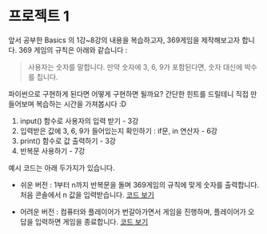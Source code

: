 # 프로젝트 1 
앞서 공부한 Basics 의 1강~8강의 내용을 복습하고자, 369게임을 제작해보고자 합니다.
369 게임의 규칙은 아래와 같습니다 :
> 사용자는 숫자를 말합니다.
> 만약 숫자에 3, 6, 9가 포함된다면, 숫자 대신에 박수를 칩니다.

파이썬으로 구현하게 된다면 어떻게 구현하면 될까요?
간단한 힌트를 드릴테니 직접 만들어보며 복습하는 시간을 가져봅시다 :D
1. input() 함수로 사용자의 입력 받기 - 3강
2. 입력받은 값에 3, 6, 9가 들어있는지 확인하기 : if문, in 연산자 - 6강
3. print() 함수로 값 출력하기 - 3강
4. 반복문 사용하기 - 7강

예시 코드는 아래 두가지가 있습니다.

* 쉬운 버전 : 1부터 n까지 반복문을 돌며 369게임의 규칙에 맞게 숫자를 출력합니다. 처음 콘솔에서 n 값을 입력받습니다.
[코드 보기](./project01_369_easy.py)

* 어려운 버전 : 컴퓨터와 플레이어가 번갈아가면서 게임을 진행하며, 플레이어가 오답을 입력하면 게임을 종료합니다.
[코드 보기](./project01_369_hard.py)

